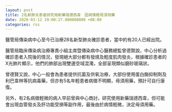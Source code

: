 ```yaml
---
layout: post
title: 2名新肺炎患者研究用新藥瑞德西韋　因病情輕毋須用藥
date: 2020-03-12 19:00:27.000000000 +08:00
categories: rss
---
```


醫管局傳染病中心至今已治療28名新型肺炎確診患者，當中約有20人已經出院。

醫管局臨床傳染病治療專責小組主席暨傳染病中心醫務總監曾德賢說，中心分析過確診患者入院後的情況，發現絕大部分都有發燒及輕度肌肉發炎，根據確診患者的X光肺片顯示，他們的肺部出現雙邊空域混濁，全部呈現類似磨砂玻璃狀。

曾德賢又說，中心一般會為患者提供抗菌及供氧治療，大部份使用蛋白酶抑制劑及利巴韋林等抗病毒藥，但亦有5名年輕患者病徵不明顯，毋須用藥，預計可自行康復。

另外，有2名病徵輕微的病人早前曾與中心商討，研究使用新藥瑞德西韋，但可能會出現血管發炎及肝功能受損等副作用，最後由於病情輕微，決定毋須用藥。
